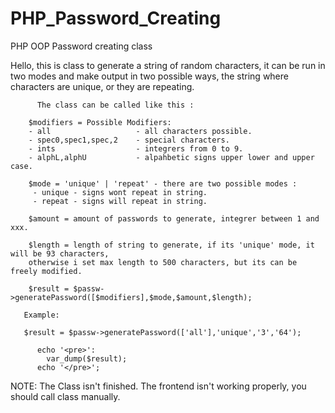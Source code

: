 # PHP_Password_Creating
PHP OOP Password creating class

  Hello, this is class to generate a string of random characters,
  it can be run in two modes and make output in two possible ways,
  the string where characters are unique, or they are repeating.


          The class can be called like this : 
    
        $modifiers = Possible Modifiers:
        - all                   - all characters possible.
        - spec0,spec1,spec,2    - special characters.
        - ints                  - integrers from 0 to 9.
        - alphL,alphU           - alpahbetic signs upper lower and upper case.
        
        $mode = 'unique' | 'repeat' - there are two possible modes :
         - unique - signs wont repeat in string.
         - repeat - signs will repeat in string.
         
        $amount = amount of passwords to generate, integrer between 1 and xxx.
        
        $length = length of string to generate, if its 'unique' mode, it will be 93 characters,
        otherwise i set max length to 500 characters, but its can be freely modified. 

        $result = $passw->generatePassword([$modifiers],$mode,$amount,$length);

       Example: 
       
       $result = $passw->generatePassword(['all'],'unique','3','64');

          echo '<pre>':
            var_dump($result);
          echo '</pre>';
          
NOTE: The Class isn't finished. The frontend isn't working properly,  you should call class manually.
